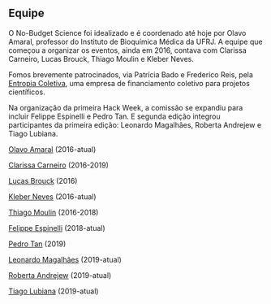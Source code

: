 ## Equipe

O No-Budget Science foi idealizado e é coordenado até hoje por Olavo Amaral, professor do Instituto de Bioquímica Médica da UFRJ. A equipe que começou a organizar os eventos, ainda em 2016, contava com Clarissa Carneiro, Lucas Brouck, Thiago Moulin e Kleber Neves.

Fomos brevemente patrocinados, via Patrícia Bado e Frederico Reis, pela [Entropia Coletiva](https://www.youtube.com/watch?v=Od4lDndTx14), uma empresa de financiamento coletivo para projetos científicos.

Na organização da primeira Hack Week, a comissão se expandiu para incluir Felippe Espinelli e Pedro Tan. E segunda edição integrou participantes da primeira edição: Leonardo Magalhães, Roberta Andrejew e Tiago Lubiana.

[Olavo Amaral](http://buscatextual.cnpq.br/buscatextual/visualizacv.do?id=K4769829J3) (2016-atual)

[Clarissa Carneiro](http://buscatextual.cnpq.br/buscatextual/visualizacv.do?id=K4389604A3) (2016-2019)

[Lucas Brouck](http://buscatextual.cnpq.br/buscatextual/visualizacv.do?id=K4498191H6) (2016)

[Kleber Neves](http://buscatextual.cnpq.br/buscatextual/visualizacv.do?id=K4321229T8) (2016-atual)

[Thiago Moulin](http://buscatextual.cnpq.br/buscatextual/visualizacv.do?id=K4419202A2) (2016-2018)

[Felippe Espinelli](http://buscatextual.cnpq.br/buscatextual/visualizacv.do?id=K4432094Y7) (2018-atual)

[Pedro Tan](http://buscatextual.cnpq.br/buscatextual/visualizacv.do?id=K8385549P4) (2019)

[Leonardo Magalhães](http://buscatextual.cnpq.br/buscatextual/visualizacv.do?id=K4388513Z9) (2019-atual)

[Roberta Andrejew](http://buscatextual.cnpq.br/buscatextual/visualizacv.do?id=K4826253J7) (2019-atual)

[Tiago Lubiana](http://buscatextual.cnpq.br/buscatextual/visualizacv.do?id=K4648359A9) (2019-atual)
